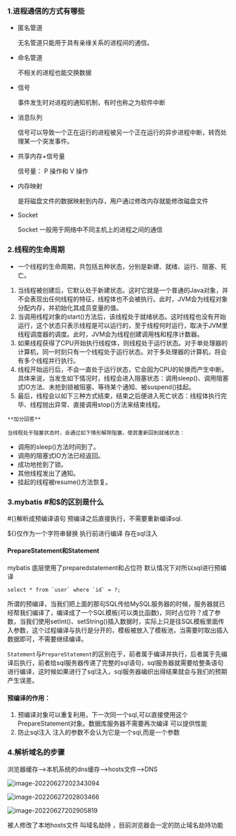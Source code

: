 

###  1.进程通信的方式有哪些

+ 匿名管道

  无名管道只能用于具有亲缘关系的进程间的通信。

+ 命名管道

  不相关的进程也能交换数据

+ 信号

  事件发生时对进程的通知机制，有时也称之为软件中断

+ 消息队列

  信号可以导致一个正在运行的进程被另一个正在运行的异步进程中断，转而处理某一个突发事件。

+ 共享内存+信号量

   信号量： P 操作和 V 操作

+ 内存映射

  是将磁盘文件的数据映射到内存，用户通过修改内存就能修改磁盘文件

+ Socket

  Socket 一般用于网络中不同主机上的进程之间的通信

### 2.线程的生命周期 

+   一个线程的生命周期，共包括五种状态，分别是新建、就绪、运行、阻塞、死亡。 

  1. ​    当线程被创建后，它默认处于新建状态。这时它就是一个普通的Java对象，并不会表现出任何线程的特征，线程体也不会被执行。此时，JVM会为线程对象分配内存，并初始化其成员变量的值。   
  2. ​    当调用线程对象的start()方法后，该线程处于就绪状态。这时线程也没有开始运行，这个状态只表示线程是可以运行的，至于线程何时运行，取决于JVM里线程调度器的调度。此时，JVM会为线程创建调用栈和程序计数器。   
  3. ​    如果线程获得了CPU开始执行线程体，则线程处于运行状态。对于单处理器的计算机，同一时刻只有一个线程处于运行状态。对于多处理器的计算机，将会有多个线程并行执行。   
  4. ​    线程开始运行后，不会一直处于运行状态，它会因为CPU的轮换而产生中断。具体来说，当发生如下情况时，线程会进入阻塞状态：调用sleep()、调用阻塞式IO方法、未抢到锁被阻塞、等待某个通知、被suspend()挂起。   
  5. ​    最后，线程会以如下三种方式结束，结束之后便进入死亡状态：线程体执行完毕、线程抛出异常、直接调用stop()方法来结束线程。   

    **加分回答** 

    当线程处于阻塞状态时，会通过如下情形解除阻塞，使其重新回到就绪状态： 

  -    调用的sleep()方法时间到了。    
  -    调用的阻塞式IO方法已经返回。    
  -    成功地抢到了锁。    
  -    其他线程发出了通知。    
  -    挂起的线程被resume()方法恢复。   

### 3.mybatis #和$的区别是什么

#{}解析成预编译语句 预编译之后直接执行，不需要重新编译sql.

${}仅作为一个字符串替换 执行前进行编译 存在sql注入

#### PrepareStatement和Statement

mybatis 底层使用了preparedstatement和占位符 默认情况下对所以sql进行预编译

```select * from `user` where `id` = ?;```

所谓的预编译，当我们把上面的那句SQL传给MySQL服务器的时候，服务器就已经帮我们编译了，编译成了一个SQL模板(可以类比函数)，同时占位符？成了参数，当我们使用setInt()、setString()插入数据时，实际上只是往SQL模板里面传入参数，这个过程编译与执行是分开的，模板被放入了模板池，当需要时取出插入数据即可，不需要继续编译。

`Statement`与`PrepareStatement`的区别在于，前者属于编译并执行，后者属于先编译后执行，前者给sql服务器传递了完整的sql语句，sql服务器就需要给整条语句进行编译，这时候如果进行了sql注入，sql服务器编织出得结果就会与我们的预期产生误差。

#### 预编译的作用：

1. 预编译对象可以重复利用，下一次同一个sql,可以直接使用这个PrepareStatement对象。数据库服务器不需要再次编译 可以提供性能
2. 防止sql注入 注入的参数不会认为它是一个sql,而是一个参数

### 4.解析域名的步骤

浏览器缓存-->本机系统的dns缓存-->hosts文件-->DNS

![image-20220627202343094](面.assets/image-20220627202343094.png)

![image-20220627202803466](面.assets/image-20220627202803466.png)

![image-20220627202905819](面.assets/image-20220627202905819.png)

被人修改了本地hosts文件 叫域名劫持 ，目前浏览器会一定的防止域名劫持功能


